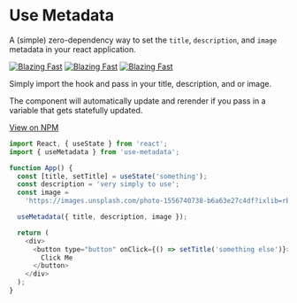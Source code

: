 # Use Metadata

A (simple) zero-dependency way to set the `title`, `description`, and `image` metadata in your react application.

[![Blazing Fast](https://badgen.now.sh/badge/speed/blazing%20%F0%9F%94%A5/green)](https://www.npmjs.com/package/better-file-downloads) [![Blazing Fast](https://badgen.now.sh/badge/speed/blazing%20%F0%9F%94%A5/green)](https://www.npmjs.com/package/better-file-downloads) [![Blazing Fast](https://badgen.now.sh/badge/speed/blazing%20%F0%9F%94%A5/green)](https://www.npmjs.com/package/better-file-downloads)

Simply import the hook and pass in your title, description, and or image.

The component will automatically update and rerender if you pass in a variable that gets statefully updated.

[View on NPM](https://www.npmjs.com/package/use-metadata)


```js
import React, { useState } from 'react';
import { useMetadata } from 'use-metadata';

function App() {
  const [title, setTitle] = useState('something');
  const description = 'very simply to use';
  const image =
    'https://images.unsplash.com/photo-1556740738-b6a63e27c4df?ixlib=rb-1.2.1&ixid=eyJhcHBfaWQiOjEyMDd9&auto=format&fit=crop&w=750&q=80';

  useMetadata({ title, description, image });

  return (
    <div>
      <button type="button" onClick={() => setTitle('something else')}>
        Click Me
      </button>
    </div>
  );
}
```
